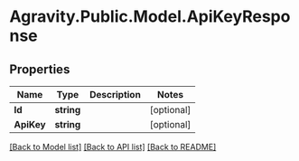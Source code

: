 # Agravity.Public.Model.ApiKeyResponse

## Properties

Name | Type | Description | Notes
------------ | ------------- | ------------- | -------------
**Id** | **string** |  | [optional] 
**ApiKey** | **string** |  | [optional] 

[[Back to Model list]](../README.md#documentation-for-models) [[Back to API list]](../README.md#documentation-for-api-endpoints) [[Back to README]](../README.md)

